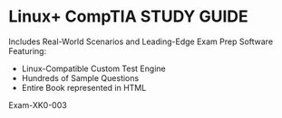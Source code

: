 # Linux+ CompTIA STUDY GUIDE 
Includes Real-World Scenarios and Leading-Edge Exam Prep Software Featuring:

- Linux-Compatible Custom Test Engine
- Hundreds of Sample Questions
- Entire Book represented in HTML

Exam-XK0-003
